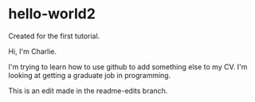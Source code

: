 # hello-world2
Created for the first tutorial.

Hi, I'm Charlie.

I'm trying to learn how to use github to add something else to my CV. I'm looking at getting a graduate job in programming.

This is an edit made in the readme-edits branch.
